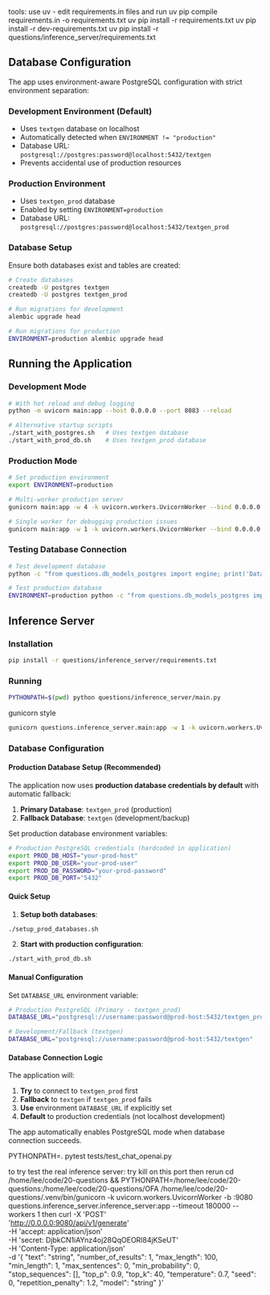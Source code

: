 tools:
use uv - edit requirements.in files and run uv pip compile requirements.in -o requirements.txt
uv pip install -r requirements.txt
uv pip install -r dev-requirements.txt
uv pip install -r questions/inference_server/requirements.txt

## Database Configuration

The app uses environment-aware PostgreSQL configuration with strict environment separation:

### Development Environment (Default)
- Uses `textgen` database on localhost
- Automatically detected when `ENVIRONMENT != "production"`
- Database URL: `postgresql://postgres:password@localhost:5432/textgen`
- Prevents accidental use of production resources

### Production Environment
- Uses `textgen_prod` database
- Enabled by setting `ENVIRONMENT=production`
- Database URL: `postgresql://postgres:password@localhost:5432/textgen_prod`

### Database Setup
Ensure both databases exist and tables are created:
```bash
# Create databases
createdb -U postgres textgen
createdb -U postgres textgen_prod

# Run migrations for development
alembic upgrade head

# Run migrations for production
ENVIRONMENT=production alembic upgrade head
```

## Running the Application

### Development Mode
```bash
# With hot reload and debug logging
python -m uvicorn main:app --host 0.0.0.0 --port 8083 --reload

# Alternative startup scripts
./start_with_postgres.sh   # Uses textgen database
./start_with_prod_db.sh    # Uses textgen_prod database
```

### Production Mode
```bash
# Set production environment
export ENVIRONMENT=production

# Multi-worker production server
gunicorn main:app -w 4 -k uvicorn.workers.UvicornWorker --bind 0.0.0.0:8083 --timeout 300 --worker-connections 1000 --max-requests 1000 --max-requests-jitter 100 --preload

# Single worker for debugging production issues
gunicorn main:app -w 1 -k uvicorn.workers.UvicornWorker --bind 0.0.0.0:8083 --timeout 300
```

### Testing Database Connection
```bash
# Test development database
python -c "from questions.db_models_postgres import engine; print('Database connection successful')"

# Test production database
ENVIRONMENT=production python -c "from questions.db_models_postgres import engine; print('Production database connection successful')"
```
## Inference Server

### Installation

```bash
pip install -r questions/inference_server/requirements.txt
```

### Running

```bash
PYTHONPATH=$(pwd) python questions/inference_server/main.py
```

gunicorn style
```bash
gunicorn questions.inference_server.main:app -w 1 -k uvicorn.workers.UvicornWorker --bind 0.0.0.0:9909
```

### Database Configuration

#### Production Database Setup (Recommended)

The application now uses **production database credentials by default** with automatic fallback:

1. **Primary Database**: `textgen_prod` (production)
2. **Fallback Database**: `textgen` (development/backup)

Set production database environment variables:
```bash
# Production PostgreSQL credentials (hardcoded in application)
export PROD_DB_HOST="your-prod-host"
export PROD_DB_USER="your-prod-user"
export PROD_DB_PASSWORD="your-prod-password"
export PROD_DB_PORT="5432"
```

#### Quick Setup

1. **Setup both databases**:
```bash
./setup_prod_databases.sh
```

2. **Start with production configuration**:
```bash
./start_with_prod_db.sh
```

#### Manual Configuration

Set `DATABASE_URL` environment variable:
```bash
# Production PostgreSQL (Primary - textgen_prod)
DATABASE_URL="postgresql://username:password@prod-host:5432/textgen_prod"

# Development/Fallback (textgen)
DATABASE_URL="postgresql://username:password@prod-host:5432/textgen"
```

#### Database Connection Logic

The application will:
1. **Try** to connect to `textgen_prod` first
2. **Fallback** to `textgen` if `textgen_prod` fails
3. **Use** environment `DATABASE_URL` if explicitly set
4. **Default** to production credentials (not localhost development)

The app automatically enables PostgreSQL mode when database connection succeeds.

PYTHONPATH=. pytest tests/test_chat_openai.py


to try test the real inference server:
try kill on this port then rerun cd /home/lee/code/20-questions &&
  PYTHONPATH=/home/lee/code/20-questions:/home/lee/code/20-questions/OFA
  /home/lee/code/20-questions/.venv/bin/gunicorn -k uvicorn.workers.UvicornWorker -b :9080
  questions.inference_server.inference_server:app --timeout 180000 --workers 1 then curl -X 'POST' \
    'http://0.0.0.0:9080/api/v1/generate' \
    -H 'accept: application/json' \
    -H 'secret: DjbkCN1iAYnz4oj28QqOEORl84jKSeUT' \
    -H 'Content-Type: application/json' \
    -d '{
    "text": "string",
    "number_of_results": 1,
    "max_length": 100,
    "min_length": 1,
    "max_sentences": 0,
    "min_probability": 0,
    "stop_sequences": [],
    "top_p": 0.9,
    "top_k": 40,
    "temperature": 0.7,
    "seed": 0,
    "repetition_penalty": 1.2,
    "model": "string"
  }'
